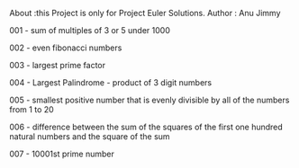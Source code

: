 
About :this Project is only for Project Euler Solutions.
Author : Anu Jimmy

001 - sum of multiples of 3 or 5 under 1000

002 - even fibonacci numbers

003 - largest prime factor

004 - Largest Palindrome - product of 3 digit numbers

005 - smallest positive number that is evenly divisible by all of the numbers from 1 to 20

006 - difference between the sum of the squares of the first one hundred natural numbers and the square of the sum

007 - 10001st prime number





